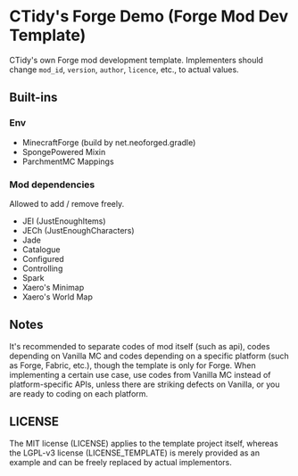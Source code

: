 # CTidy's Forge Demo (Forge Mod Dev Template)

CTidy's own Forge mod development template. Implementers should change `mod_id`, `version`, `author`, `licence`, etc., to actual values.

## Built-ins
### Env
- MinecraftForge (build by net.neoforged.gradle)
- SpongePowered Mixin
- ParchmentMC Mappings

### Mod dependencies
Allowed to add / remove freely.
- JEI (JustEnoughItems)
- JECh (JustEnoughCharacters)
- Jade
- Catalogue
- Configured
- Controlling
- Spark
- Xaero's Minimap
- Xaero's World Map

## Notes
It's recommended to separate codes of mod itself (such as api), codes depending on Vanilla MC and codes depending on a specific platform (such as Forge, Fabric, etc.), though the template is only for Forge.
When implementing a certain use case, use codes from Vanilla MC instead of platform-specific APIs, unless there are striking defects on Vanilla, or you are ready to coding on each platform.

## LICENSE
The MIT license (LICENSE) applies to the template project itself, whereas the LGPL-v3 license (LICENSE_TEMPLATE) is merely provided as an example and can be freely replaced by actual implementors.
